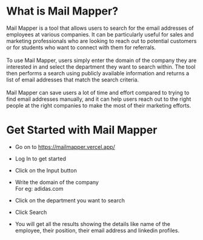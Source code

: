# What is Mail Mapper?

Mail Mapper is a tool that allows users to search for the email addresses of employees at various companies. It can be particularly useful for sales and marketing professionals who are looking to reach out to potential customers or for students who want to connect with them for referrals. 
<br/><br/>
To use Mail Mapper, users simply enter the domain of the company they are interested in and select the department they want to search within. The tool then performs a search using publicly available information and returns a list of email addresses that match the search criteria.
<br/><br/> Mail Mapper can save users a lot of time and effort compared to trying to find email addresses manually, and it can help users reach out to the right people at the right companies to make the most of their marketing efforts.

# Get Started with Mail Mapper
 
- Go on to https://mailmapper.vercel.app/
- Log In to get started
- Click on the Input button
- Write the domain of the company
  <br/>For eg: adidas.com
- Click on the department you want to search
- Click Search

- You will get all the results showing the details like name of the employee, their position, their email address and linkedin profiles.
